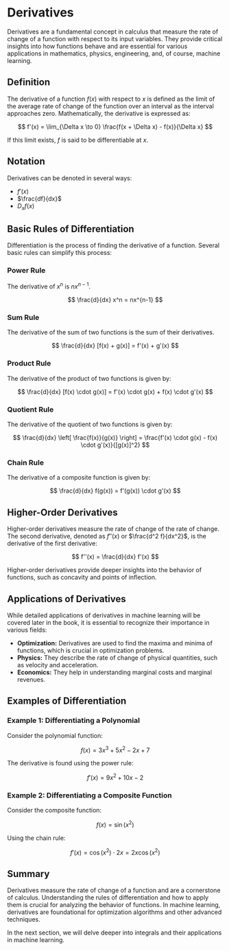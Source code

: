 # Derivatives

Derivatives are a fundamental concept in calculus that measure the rate of change of a function with respect to its input variables. They provide critical insights into how functions behave and are essential for various applications in mathematics, physics, engineering, and, of course, machine learning.

## Definition

The derivative of a function $f(x)$ with respect to $x$ is defined as the limit of the average rate of change of the function over an interval as the interval approaches zero. Mathematically, the derivative is expressed as:

$$ f'(x) = \lim_{\Delta x \to 0} \frac{f(x + \Delta x) - f(x)}{\Delta x} $$

If this limit exists, $f$ is said to be differentiable at $x$.

## Notation

Derivatives can be denoted in several ways:
- $f'(x)$
- $\frac{df}{dx}$
- $D_x f(x)$

## Basic Rules of Differentiation

Differentiation is the process of finding the derivative of a function. Several basic rules can simplify this process:

### Power Rule

The derivative of $x^n$ is $nx^{n-1}$.

$$ \frac{d}{dx} x^n = nx^{n-1} $$

### Sum Rule

The derivative of the sum of two functions is the sum of their derivatives.

$$ \frac{d}{dx} [f(x) + g(x)] = f'(x) + g'(x) $$

### Product Rule

The derivative of the product of two functions is given by:

$$ \frac{d}{dx} [f(x) \cdot g(x)] = f'(x) \cdot g(x) + f(x) \cdot g'(x) $$

### Quotient Rule

The derivative of the quotient of two functions is given by:

$$ \frac{d}{dx} \left[ \frac{f(x)}{g(x)} \right] = \frac{f'(x) \cdot g(x) - f(x) \cdot g'(x)}{[g(x)]^2} $$

### Chain Rule

The derivative of a composite function is given by:

$$ \frac{d}{dx} f(g(x)) = f'(g(x)) \cdot g'(x) $$

## Higher-Order Derivatives

Higher-order derivatives measure the rate of change of the rate of change. The second derivative, denoted as $f''(x)$ or $\frac{d^2 f}{dx^2}$, is the derivative of the first derivative:

$$ f''(x) = \frac{d}{dx} f'(x) $$

Higher-order derivatives provide deeper insights into the behavior of functions, such as concavity and points of inflection.

## Applications of Derivatives

While detailed applications of derivatives in machine learning will be covered later in the book, it is essential to recognize their importance in various fields:

- **Optimization:** Derivatives are used to find the maxima and minima of functions, which is crucial in optimization problems.
- **Physics:** They describe the rate of change of physical quantities, such as velocity and acceleration.
- **Economics:** They help in understanding marginal costs and marginal revenues.

## Examples of Differentiation

### Example 1: Differentiating a Polynomial

Consider the polynomial function:

$$ f(x) = 3x^3 + 5x^2 - 2x + 7 $$

The derivative is found using the power rule:

$$ f'(x) = 9x^2 + 10x - 2 $$

### Example 2: Differentiating a Composite Function

Consider the composite function:

$$ f(x) = \sin(x^2) $$

Using the chain rule:

$$ f'(x) = \cos(x^2) \cdot 2x = 2x \cos(x^2) $$

## Summary

Derivatives measure the rate of change of a function and are a cornerstone of calculus. Understanding the rules of differentiation and how to apply them is crucial for analyzing the behavior of functions. In machine learning, derivatives are foundational for optimization algorithms and other advanced techniques.

In the next section, we will delve deeper into integrals and their applications in machine learning.
